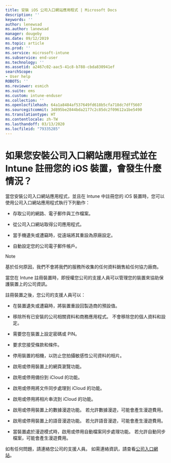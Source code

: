 ```yaml
---
title: 安裝 iOS 公司入口網站應用程式 | Microsoft Docs
description: ''
keywords: ''
author: lenewsad
ms.author: lanewsad
manager: dougeby
ms.date: 09/12/2019
ms.topic: article
ms.prod: ''
ms.service: microsoft-intune
ms.subservice: end-user
ms.technology: ''
ms.assetid: a2467c02-aac5-41c8-b788-cbda830941ef
searchScope:
- User help
ROBOTS: ''
ms.reviewer: esmich
ms.suite: ems
ms.custom: intune-enduser
ms.collection: ''
ms.openlocfilehash: 64a1a8484af537649fd618b5cfa718dc7dff5607
ms.sourcegitcommit: 3d895be2844bda2177c2c85dc2f09612a1be5490
ms.translationtype: HT
ms.contentlocale: zh-TW
ms.lasthandoff: 03/13/2020
ms.locfileid: "79335285"
---
```

# <a name="what-happens-if-you-install-the-company-portal-app-and-enroll-your-ios-device-in-intune"></a>如果您安裝公司入口網站應用程式並在 Intune 註冊您的 iOS 裝置，會發生什麼情況？

當您安裝公司入口網站應用程式，並且在 Intune 中註冊您的 iOS 裝置時，您可以使用公司入口網站應用程式執行下列動作：

- 存取公司的網路、電子郵件與工作檔案。

- 從公司入口網站取得公司應用程式。

- 當手機遺失或遭竊時，從遠端將其重設為原廠設定。

- 自動設定您的公司電子郵件帳戶。

> [!NOTE]
> 基於任何原因，我們不會將我們的服務所收集的任何資料銷售給任何協力廠商。  

當您在 Intune 註冊裝置時，即授權您公司的支援人員可以管理您的裝置來協助保護裝置上的公司資訊。  

註冊裝置之後，您公司的支援人員可以：

- 在裝置遺失或遭竊時，將裝置重設回製造商的預設值。

- 移除所有已安裝的公司相關資料和商務應用程式。 不會移除您的個人資料和設定。

- 需要您在裝置上設定密碼或 PIN。

- 要求您接受條款和條件。

- 停用裝置的相機，以防止您拍攝敏感性公司資料的相片。

- 啟用或停用裝置上的網頁瀏覽功能。

- 啟用或停用備份到 iCloud 的功能。

- 啟用或停用將文件同步處理到 iCloud 的功能。

- 啟用或停用將相片串流到 iCloud 的功能。

- 啟用或停用裝置上的數據漫遊功能。 若允許數據漫遊，可能會產生漫遊費用。

- 啟用或停用裝置上的語音漫遊功能。 若允許語音漫遊，可能會產生漫遊費用。

- 當裝置處於漫遊模式時，啟用或停用自動檔案同步處理功能。 若允許自動同步檔案，可能會產生漫遊費用。



如有任何問題，請連絡您公司的支援人員。 如需連絡資訊，請查看[公司入口網站](https://go.microsoft.com/fwlink/?linkid=2010980)。
